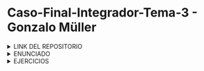 # Caso-Final-Integrador-Tema-3 - Gonzalo Müller

<details>
  <summary> LINK DEL REPOSITORIO </summary>

### Link al repositorio: https://github.com/Muller3014/Caso-Final-Integrador-Tema-3.git

</details>



<details>
  <summary> ENUNCIADO </summary>

## Carga de Scripts en Tiny-Lisp

Este proyecto implementa funciones para cargar scripts desde archivos de texto en la memoria y aplicarles coloración sintáctica. Además, maneja errores comunes como archivos inexistentes, problemas de apertura o errores de lectura.

### Funciones Implementadas:

<code>void load_script(const char* filename, bool show_script = false)</code>

### Descripción:
Carga el contenido de un archivo especificado y, opcionalmente, muestra su contenido en la consola.

### Parámetros:

<code>filename</code>: Nombre del archivo a cargar.

<code>show_script</code>: Si es true, muestra el contenido del archivo en la consola.

### Manejo de Errores:
Archivo inexistente.

Problemas de apertura del archivo.

Errores de lectura del archivo.

<code>void load_script()</code>

### Descripción:
Solicita al usuario el nombre de un archivo, llama a load_script(const char* filename, bool show_script = false) y maneja cualquier error de manera apropiada.

</details>


</details>

<details>
  <summary>EJERCICIOS</summary>

## Código en la carpeta <code>Funciones</code>

```
#include "ejecutar.h"
#include <iostream>
#include <string>
#include <cstdio>

using namespace std;

struct ColorConsole {
    static constexpr auto fg_blue = "\033[34m";
    static constexpr auto bg_white = "\033[47m";
};

struct ConsoleBox {
    void new_text() {/*...*/}
    void set_text(const string &text) { cout << text << endl; }
};

ConsoleBox *consoleBox = new ConsoleBox; // suponemos que ya está inicializado

void load_script(const char* filename, bool show_script) {
    string script;
    FILE* f = nullptr;
    try {
        f = fopen(filename, "rb");
        if (!f) {
            cerr << "Error de apertura de " << filename << endl;
            return;
        }

        int c;
        char buf[4001];
        while ((c = fread(buf, 1, 4000, f)) > 0) {
            buf[c] = 0;
            script.append(buf);
        }
        fclose(f);
        f = nullptr;

        if (show_script) {
            cout << ColorConsole::fg_blue << ColorConsole::bg_white;
            cout << script << endl;
        }
        consoleBox->new_text();
        consoleBox->set_text(script);
    } catch (...) {
        cerr << "Error durante la lectura del archivo" << endl;
        if (f) fclose(f);
    }
}

void load_script() {
    char filename[500];
    printf("Archivo: ");
    scanf("%499s", filename);
    load_script(filename, true);
}
```
## Código en <code>Main</code>
```
#include "Funciones/ejecutar.h"

int main() {
    load_script();
    return 0;
}
```
Solamente se declara la funcion <code>load_script()</code>
</details>
